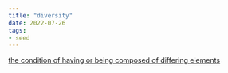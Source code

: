 ```yaml
---
title: "diversity"
date: 2022-07-26
tags:
- seed
---
```


[the condition of having or being composed of differing elements](https://www.merriam-webster.com/dictionary/diversity)
